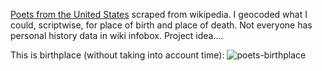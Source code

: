 [Poets from the United States](https://en.wikipedia.org/wiki/List_of_poets_from_the_United_States) scraped from wikipedia. I geocoded what I could, scriptwise, for place of birth and place of death. Not everyone has personal history data in wiki infobox. Project idea....


This is birthplace (without taking into account time):
![poets-birthplace](https://github.com/briggsreschke/gis-data/assets/16325768/a90975e5-404b-4ca8-9da9-1c51496dc531)
